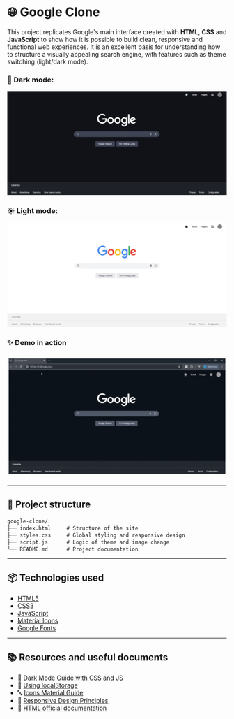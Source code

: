 # 🌐 Google Clone

This project replicates Google's main interface created with **HTML**, **CSS** and **JavaScript** to show how it is possible to build clean, responsive and functional web experiences. It is an excellent basis for understanding how to structure a visually appealing search engine, with features such as theme switching (light/dark mode).

### 🌙 Dark mode:
![Dark mode](./assets/dark-mode.JPG)

### ☀️ Light mode:
![Light mode](./assets/light-mode.JPG)

### ✨ Demo in action
![Demo](./assets/demo.gif)

---
## 🧩 Project structure

```
google-clone/
├── index.html     # Structure of the site
├── styles.css     # Global styling and responsive design
├── script.js      # Logic of theme and image change
└── README.md      # Project documentation
```
---
## 📦 Technologies used

- [HTML5](https://developer.mozilla.org/es/docs/Web/HTML)
- [CSS3](https://developer.mozilla.org/es/docs/Web/CSS)
- [JavaScript](https://developer.mozilla.org/es/docs/Web/JavaScript)
- [Material Icons](https://fonts.google.com/icons)
- [Google Fonts](https://fonts.google.com/)

---
## 📚 Resources and useful documents

- 🎨 [Dark Mode Guide with CSS and JS](https://css-tricks.com/a-complete-guide-to-dark-mode-on-the-web/)
- 🧠 [Using localStorage](https://developer.mozilla.org/es/docs/Web/API/Window/localStorage)
- 🔤 [Icons Material Guide](https://fonts.google.com/icons)
- 📐 [Responsive Design Principles](https://web.dev/responsive-web-design-basics/)
- 📄 [HTML official documentation](https://developer.mozilla.org/es/docs/Web/HTML)




